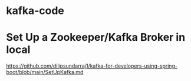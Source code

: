 # kafka-code

# Set Up a Zookeeper/Kafka Broker in local
https://github.com/dilipsundarraj1/kafka-for-developers-using-spring-boot/blob/main/SetUpKafka.md


